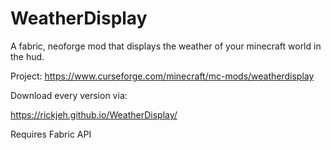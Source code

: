 # WeatherDisplay
A fabric, neoforge mod that displays the weather of your minecraft world in the hud.

Project: https://www.curseforge.com/minecraft/mc-mods/weatherdisplay

Download every version via:

https://rickjeh.github.io/WeatherDisplay/

Requires Fabric API

